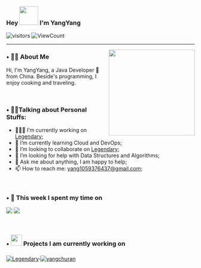 ### Hey <img src="https://media.giphy.com/media/mGcNjsfWAjY5AEZNw6/giphy.gif" width="50"> I'm YangYang

![visitors](https://visitor-badge.laobi.icu/badge?page_id=monkeyDyang.monkeyDyang) <img alt="ViewCount" src="https://views.whatilearened.today/views/github/monkeyDyang/monkeyDyang.svg" />

<hr>

<img align='right' src="https://media.giphy.com/media/M9gbBd9nbDrOTu1Mqx/giphy.gif" width="230">

### **• 👨🏻 About Me**

Hi, I'm YangYang, a Java Developer 🚀 from China. Beside's programming, I enjoy cooking and traveling.

<br />

### **• 🙋‍♂️Talking about Personal Stuffs:**

- 👨🏽‍💻 I’m currently working on [Legendary](https://github.com/monkeyDyang/Legendary);
- 🌱 I’m currently learning Cloud and DevOps;
- 👯 I’m looking to collaborate on [Legendary](https://github.com/monkeyDyang/Legendary);
- 🤔 I’m looking for help with Data Structures and Algorithms;
- 💬 Ask me about anything, I am happy to help;
- 📫 How to reach me: yang1059376437@gmail.com;

<br />

### • 🔭 **This week I spent my time on**

<img src="https://github-readme-stats.vercel.app/api?username=monkeyDyang&show_icons=true&include_all_commits=true&line_height=20"> <img  src="https://github-readme-stats.vercel.app/api/top-langs/?username=monkeyDyang&layout=compact">

<br />

### • <img src="https://media.giphy.com/media/WUlplcMpOCEmTGBtBW/giphy.gif" width="30"> **Projects I am currently working on**

<a href="https://github.com/monkeyDyang/Legendary">
  <img align="middle" src="https://github-readme-stats.vercel.app/api/pin/?username=monkeyDyang&repo=Legendary" alt="Legendary" />
</a>
<a href="https://github.com/monkeyDyang/Legendary">
  <img align="middle" src="https://github-readme-stats.vercel.app/api/pin/?username=monkeyDyang&repo=yangchuran" alt="yangchuran" />
</a>
